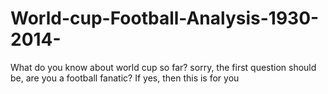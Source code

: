 # World-cup-Football-Analysis-1930-2014-
What do you know about world cup so far? sorry, the first question should be, are you a football fanatic? If yes, then this is for you
